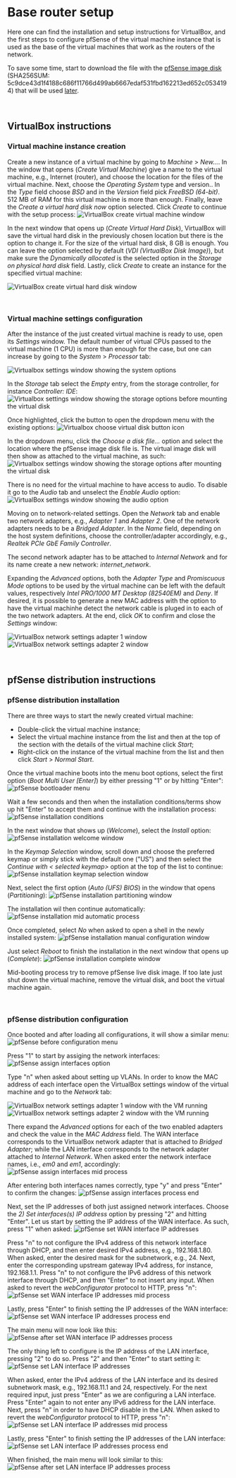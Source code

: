 # Base router setup

Here one can find the installation and setup instructions for VirtualBox, and the first steps to configure pfSense of the virtual machine instance that is used as the base of the virtual machines that work as the routers of the network.

To save some time, start to download the file with the [pfSense image disk](https://drive.google.com/file/d/1W3QkfkwB72xrETRSmFpDFVIqKg-AtsHW/view?usp=sharing "pfSense-CE-2.5.0-RELEASE-amd64 disk image, located in the SureThing project Google Drive folder") (SHA256SUM: 5c9dce43d1f4188c686f11766d499ab6667edaf531fbd162213ed652c0534194) that will be used [later](./###virtual-machine-settings-configuration).

<br>

## VirtualBox instructions

### Virtual machine instance creation

Create a new instance of a virtual machine by going to _Machine_ > _New..._.
In the window that opens (_Create Virtual Machine_) give a name to the virtual machine, e.g., Internet (router), and choose the location for the files of the virtual machine.
Next, choose the _Operating System_ type and version..
In the _Type_ field choose _BSD_ and in the _Version_ field pick _FreeBSD (64-bit)_.
512 MB of RAM for this virtual machine is more than enough.
Finally, leave the _Create a virtual hard disk now_ option selected.
Click _Create_ to continue with the setup process:
![VirtualBox create virtual machine window][virtualbox_create_virtual_machine_window]

In the next window that opens up (_Create Virtual Hard Disk_), VirtualBox will save the virtual hard disk in the previously chosen location but there is the option to change it.
For the size of the virtual hard disk, 8 GB is enough.
You can leave the option selected by default (_VDI (VirtualBox Disk Image)_), but make sure the _Dynamically allocated_ is the selected option in the _Storage on physical hard disk_ field.
Lastly, click _Create_ to create an instance for the specified virtual machine:

![VirtualBox create virtual hard disk window][virtualbox_create_virtual_hard_disk_window]

<br>

### Virtual machine settings configuration

After the instance of the just created virtual machine is ready to use, open its _Settings_ window.
The default number of virtual CPUs passed to the virtual machine (1 CPU) is more than enough for the case, but one can increase by going to the _System_ > _Processor_ tab:

![Virtualbox settings window showing the system options][virtualbox_system_settings_window]

In the _Storage_ tab select the _Empty_ entry, from the storage controller, for instance _Controller: IDE_:
![Virtualbox settings window showing the storage options before mounting the virtual disk][virtualbox_storage_settings_window]

Once highlighted, click the button to open the dropdown menu with the existing options:
![Virtualbox choose virtual disk button icon][virtualbox_storage_settings_choose_virtual_disk_button_icon]

In the dropdown menu, click the _Choose a disk file..._ option and select the location where the pfSense image disk file is.
The virtual image disk will then show as attached to the virtual machine, as such:
![Virtualbox settings window showing the storage options after mounting the virtual disk][virtualbox_storage_settings_window_with_virtual_disk]

There is no need for the virtual machine to have access to audio.
To disable it go to the _Audio_ tab and unselect the _Enable Audio_ option:
![VirtualBox settings window showing the audio option][virtualbox_audio_settings_window]

Moving on to network-related settings.
Open the _Network_ tab and enable two network adapters, e.g., _Adapter 1_ and _Adapter 2_.
One of the network adapters needs to be a _Bridged Adapter_.
In the _Name_ field, depending on the host system definitions, choose the controller/adapter accordingly, e.g., _Realtek PCIe GbE Family Controller_.

The second network adapter has to be attached to _Internal Network_ and for its name create a new network: _internet_\__network_.

Expanding the _Advanced_ options, both the _Adapter Type_ and _Promiscuous Mode_ options to be used by the virtual machine can be left with the default values, respectively _Intel PRO/1000 MT Desktop (82540EM)_ and _Deny_.
If desired, it is possible to generate a new MAC address with the option to have the virtual machinhe detect the network cable is pluged in to each of the two network adapters.
At the end, click _OK_ to confirm and close the _Settings_ window:

![VirtualBox network settings adapter 1 window][virtualbox_network_settings_window_adapter_1]
![VirtualBox network settings adapter 2 window][virtualbox_network_settings_window_adapter_2]

<br>

## pfSense distribution instructions

### pfSense distribution installation

There are three ways to start the newly created virtual machine:

- Double-click the virtual machine instance;
- Select the virtual machine instance from the list and then at the top of the section with the details of the virtual machine click _Start_;
- Right-click on the instance of the virtual machine from the list and then click _Start_ > _Normal Start_.

Once the virtual machine boots into the menu boot options, select the first option (_Boot Multi User [Enter]_) by either pressing "1" or by hitting "Enter":
![pfSense bootloader menu][pfsense_installation_bootloader_menu]

Wait a few seconds and then when the installation conditions/terms show up hit "Enter" to accept them and continue with the installation process:
![pfSense installation conditions][pfsense_installation_conditions]

In the next window that shows up (_Welcome_), select the _Install_ option:
![pfSense installation welcome window][pfsense_installation_welcome_window]

In the _Keymap Selection_ window, scroll down and choose the preferred keymap or simply stick with the default one ("US") and then select the _Continue with < selected keymap>_ option at the top of the list to continue:
![pfSense installation keymap selection window][pfsense_installation_keymap_selection_window]

Next, select the first option (_Auto (UFS) BIOS_) in the window that opens (_Partitioning_):
![pfSense installation partitioning window][pfsense_installation_partitioning_window]

The installation wil then continue automatically:
![pfSense installation mid automatic process][pfsense_installation_mid_automatic_process]

Once completed, select _No_ when asked to open a shell in the newly installed system:
![pfSense installation manual configuration window][pfsense_installation_manual_configuration_window]

Just select _Reboot_ to finish the installation in the next window that opens up (_Complete_):
![pfSense installation complete window][pfsense_installation_complete_window]

Mid-booting process try to remove pfSense live disk image.
If too late just shut down the virtual machine, remove the virtual disk, and boot the virtual machine again.

<br>

### pfSense distribution configuration

Once booted and after loading all configurations, it will show a similar menu:
![pfSense before configuration menu][pfsense_menu_before_configuration]

Press "1" to start by assiging the network interfaces:
![pfSense assign interfaces option][pfsense_menu_assign_interfaces_option]

Type "n" when asked about setting up VLANs.
In order to know the MAC address of each interface open the VirtualBox settings window of the virtual machine and go to the _Network_ tab:

![VirtualBox network settings adapter 1 window with the VM running][virtualbox_network_settings_window_adapter_1_with_vm_running]
![VirtualBox network settings adapter 2 window with the VM running][virtualbox_network_settings_window_adapter_2_with_vm_running]

There expand the _Advanced_ options for each of the two enabled adapters and check the value in the _MAC Address_ field.
The WAN interface corresponds to the VirtualBox network adapter that is attached to _Bridged Adapter_; while the LAN interface corresponds to the network adapter attached to _Internal Network_.
When asked enter the network interface names, i.e., _em0_ and _em1_, accordingly:
![pfSense assign interfaces mid process][pfsense_menu_assign_interfaces_option_mid_part]

After entering both interfaces names correctly, type "y" and press "Enter" to confirm the changes:
![pfSense assign interfaces process end][pfsense_menu_assign_interfaces_option_done]

Next, set the IP addresses of both just assigned network interfaces.
Choose the _2) Set interfaces(s) IP address_ option by pressing "2" and hitting "Enter".
Let us start by setting the IP address of the WAN interface.
As such, press "1" when asked:
![pfSense set WAN interface IP addresses][pfsense_menu_set_interfaces_ip_address_option_wan]

Press "n" to not configure the IPv4 address of this network interface through DHCP, and then enter desired IPv4 address, e.g., 192.168.1.80.
When asked, enter the desired mask for the subnetwork, e.g., 24.
Next, enter the corresponding upstream gateway IPv4 address, for instance, 192.168.1.1.
Press "n" to not configure the IPv6 address of this network interface through DHCP, and then "Enter" to not insert any input.
When asked to revert the _webConfigurator_ protocol to HTTP, press "n":
![pfSense set WAN interface IP addresses mid process][pfsense_menu_set_interfaces_ip_address_option_wan_mid_part]

Lastly, press "Enter" to finish setting the IP addresses of the WAN interface:
![pfSense set WAN interface IP addresses process end][pfsense_menu_set_interfaces_ip_address_option_wan_last_part]

The main menu will now look like this:
![pfSense after set WAN interface IP addresses process][pfsense_menu_set_interfaces_ip_address_option_wan_done]

The only thing left to configure is the IP address of the LAN interface, pressing "2" to do so.
Press "2" and then "Enter" to start setting it:
![pfSense set LAN interface IP addresses][pfsense_menu_set_interfaces_ip_address_option_lan]

When asked, enter the IPv4 address of the LAN interface and its desired subnetwork mask, e.g., 192.168.11.1 and 24, respectively.
For the next required input, just press "Enter" as we are configuring a LAN interface.
Press "Enter" again to not enter any IPv6 address for the LAN interface.
Next, press "n" in order to have DHCP disable in the LAN.
When asked to revert the _webConfigurator_ protocol to HTTP, press "n":
![pfSense set LAN interface IP addresses mid process][pfsense_menu_set_interfaces_ip_address_option_lan_mid_part]

Lastly, press "Enter" to finish setting the IP addresses of the LAN interface:
![pfSense set LAN interface IP addresses process end][pfsense_menu_set_interfaces_ip_address_option_lan_last_part]

When finished, the main menu will look similar to this:
![pfSense after set LAN interface IP addresses process][pfsense_menu_set_interfaces_ip_address_option_lan_done]

<!-- ############################################## -->

<!-- Images declarations (reference style) - start -->

[virtualbox_create_virtual_machine_window]: ./screenshots/VirtualBox_create_virtual_machine_window.png "VirtualBox create virtual machine window"
[virtualbox_create_virtual_hard_disk_window]: ./screenshots/VirtualBox_create_virtual_hard_disk_window.png "VirtualBox create virtual hard disk window"
[virtualbox_system_settings_window]: ./screenshots/VirtualBox_system_settings_window.png "Virtualbox settings window showing the system options"
[virtualbox_storage_settings_window]: ./screenshots/VirtualBox_storage_settings_window.png "Virtualbox settings window showing the storage options before mounting the virtual disk"
[virtualbox_storage_settings_choose_virtual_disk_button_icon]: ./screenshots/VirtualBox_storage_settings_choose_virtual_disk_button_icon.png "Virtualbox choose virtual disk button icon"
[virtualbox_storage_settings_window_with_virtual_disk]: ./screenshots/VirtualBox_storage_settings_window_with_virtual_disk.png "Virtualbox choose virtual disk button icon"
[virtualbox_audio_settings_window]: ./screenshots/VirtualBox_audio_settings_window.png "VirtualBox settings window showing the audio option"
[virtualbox_network_settings_window_adapter_1]: ./screenshots/VirtualBox_network_settings_window_adapter_1.png "VirtualBox network settings adapter 1 window"
[virtualbox_network_settings_window_adapter_2]: ./screenshots/VirtualBox_network_settings_window_adapter_2.png "VirtualBox network settings adapter 2 window"
[pfsense_installation_bootloader_menu]: ./screenshots/pfSense_installation_bootloader_menu.png "pfSense bootloader menu"
[pfsense_installation_conditions]: ./screenshots/pfSense_installation_conditions.png "pfSense installation conditions"
[pfsense_installation_welcome_window]: ./screenshots/pfSense_installation_welcome_window.png "pfSense installation welcome window"
[pfsense_installation_keymap_selection_window]: ./screenshots/pfSense_installation_keymap_selection_window.png "pfSense installation keymap selection window"
[pfsense_installation_partitioning_window]: ./screenshots/pfSense_installation_partitioning_window.png "pfSense installation partitioning window"
[pfsense_installation_mid_automatic_process]: ./screenshots/pfSense_installation_mid_automatic_process.png "pfSense installation mid automatic process"
[pfsense_installation_manual_configuration_window]: ./screenshots/pfSense_installation_manual_configuration_window.png "pfSense installation manual configuration window"
[pfsense_installation_complete_window]: ./screenshots/pfSense_installation_complete_window.png "pfSense installation complete window"
[pfsense_menu_before_configuration]: ./screenshots/pfSense_menu_before_configuration.png "pfSense before configuration menu"
[pfsense_menu_assign_interfaces_option]: ./screenshots/pfSense_menu_assign_interfaces_option.png "pfSense assign interfaces menu"
[virtualbox_network_settings_window_adapter_1_with_vm_running]: ./screenshots/VirtualBox_network_settings_window_adapter_1_with_VM_running.png "VirtualBox network settings adapter 1 window with the VM running"
[virtualbox_network_settings_window_adapter_2_with_vm_running]: ./screenshots/VirtualBox_network_settings_window_adapter_2_with_VM_running.png "VirtualBox network settings adapter 2 window with the VM running"
[pfsense_menu_assign_interfaces_option_mid_part]: ./screenshots/pfSense_menu_assign_interfaces_option_mid_part.png "pfSense assign interfaces mid process"
[pfsense_menu_assign_interfaces_option_done]: ./screenshots/pfSense_menu_assign_interfaces_option_done.png "pfSense assign interfaces process end"
[pfsense_menu_set_interfaces_ip_address_option_wan]: ./screenshots/pfSense_menu_set_interfaces_IP_address_option_WAN.png "pfSense set WAN interface IP addresses"
[pfsense_menu_set_interfaces_ip_address_option_wan_mid_part]: ./screenshots/pfSense_menu_set_interfaces_IP_address_option_WAN_mid_part.png "pfSense set WAN interface IP addresses mid process"
[pfsense_menu_set_interfaces_ip_address_option_wan_last_part]: ./screenshots/pfSense_menu_set_interfaces_IP_address_option_WAN_last_part.png "pfSense set WAN interface IP addresses process end"
[pfsense_menu_set_interfaces_ip_address_option_wan_done]: ./screenshots/pfSense_menu_set_interfaces_IP_address_option_WAN_done.png "pfSense after set WAN interface IP addresses process"
[pfsense_menu_set_interfaces_ip_address_option_lan]: ./screenshots/pfSense_menu_set_interfaces_IP_address_option_LAN.png "pfSense set LAN interface IP addresses"
[pfsense_menu_set_interfaces_ip_address_option_lan_mid_part]: ./screenshots/pfSense_menu_set_interfaces_IP_address_option_LAN_mid_part.png "pfSense set LAN interface IP addresses mid process"
[pfsense_menu_set_interfaces_ip_address_option_lan_last_part]: ./screenshots/pfSense_menu_set_interfaces_IP_address_option_LAN_last_part.png "pfSense set LAN interface IP addresses process end"
[pfsense_menu_set_interfaces_ip_address_option_lan_done]: ./screenshots/pfSense_menu_set_interfaces_IP_address_option_LAN_done.png "pfSense after set LAN interface IP addresses process"

<!-- Images declarations (reference style) - end" -->
